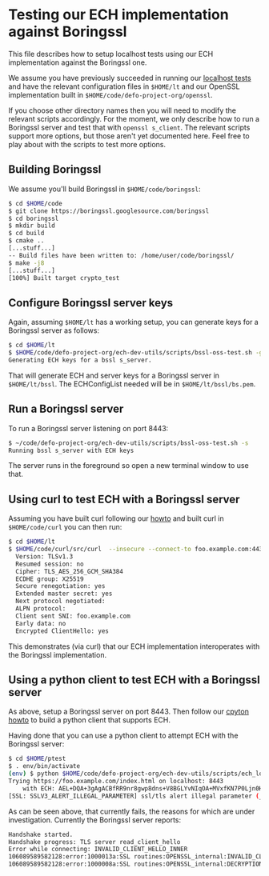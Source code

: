 # Testing our ECH implementation against Boringssl

This file describes how to setup localhost tests using our ECH implementation
against the Boringssl one.

We assume you have previously succeeded in running our
[localhost tests](howtos/localhost-tests.md) and have the relevant
configuration files in `$HOME/lt` and our OpenSSL implementation built in
`$HOME/code/defo-project-org/openssl`. 

If you choose other directory names then you will need to  modify the relevant
scripts accordingly.  For the moment, we only describe how to run a Boringssl
server and test that with `openssl s_client`. The relevant scripts support more
options, but those aren't yet documented here. Feel free to play about with the
scripts to test more options.

## Building Boringssl

We assume you'll build Boringssl in `$HOME/code/boringssl`:

```bash
$ cd $HOME/code
$ git clone https://boringssl.googlesource.com/boringssl
$ cd boringssl
$ mkdir build
$ cd build
$ cmake ..
[...stuff...]
-- Build files have been written to: /home/user/code/boringssl/
$ make -j8
[...stuff...]
[100%] Built target crypto_test
```
## Configure Boringssl server keys

Again, assuming `$HOME/lt` has a working setup, you can generate keys for
a Boringssl server as follows:

```bash
$ cd $HOME/lt
$ $HOME/code/defo-project-org/ech-dev-utils/scripts/bssl-oss-test.sh -g
Generating ECH keys for a bssl s_server.
```

That will generate ECH and server keys for a Boringssl server in `$HOME/lt/bssl`.
The ECHConfigList needed will be in `$HOME/lt/bssl/bs.pem`.

## Run a Boringssl server

To run a Boringssl server listening on port 8443:

```bash
$ ~/code/defo-project-org/ech-dev-utils/scripts/bssl-oss-test.sh -s
Running bssl s_server with ECH keys
```

The server runs in the foreground so open a new terminal window to use
that.

## Using curl to test ECH with a Boringssl server

Assuming you have built curl following our
[howto](https://github.com/sftcd/curl/blob/ECH-experimental/docs/ECH.md_) and
built curl in `$HOME/code/curl` you can then run:

```bash
$ cd $HOME/lt
$ $HOME/code/curl/src/curl  --insecure --connect-to foo.example.com:443:localhost:8443 --ech ecl:`cat bssl/bs.pem` https://foo.example.com/index.html
  Version: TLSv1.3
  Resumed session: no
  Cipher: TLS_AES_256_GCM_SHA384
  ECDHE group: X25519
  Secure renegotiation: yes
  Extended master secret: yes
  Next protocol negotiated: 
  ALPN protocol: 
  Client sent SNI: foo.example.com
  Early data: no
  Encrypted ClientHello: yes
```

This demonstrates (via curl) that our ECH implementation interoperates with 
the Boringssl implementation.

## Using a python client to test ECH with a Boringssl server

As above, setup a Boringssl server on port 8443. Then follow our
[cpyton howto](howtos/cpython.md) to build a python client that
supports ECH.

Having done that you can use a python client to attempt ECH with the
Boringssl server:

```bash
$ cd $HOME/ptest
$ . env/bin/activate
(env) $ python $HOME/code/defo-project-org/ech-dev-utils/scripts/ech_local.py -e "`cat $HOME/lt/bssl/bs.pem`" --url https://foo.example.com/index.html -p 8443
Trying https://foo.example.com/index.html on localhost: 8443 
	with ECH: AEL+DQA+3gAgACBfRR9nr8gwp8dns+V8BGLYvNIqOA+MVxfKN7P0Ljn0HAAIAAEAAQABAAMAC2V4YW1wbGUuY29tAAA=
[SSL: SSLV3_ALERT_ILLEGAL_PARAMETER] ssl/tls alert illegal parameter (_ssl.c:1022)
```

As can be seen above, that currently fails, the reasons for which are under
investigation. Currently the Boringssl server reports:

```bash
Handshake started.
Handshake progress: TLS server read_client_hello
Error while connecting: INVALID_CLIENT_HELLO_INNER
106089589582128:error:1000013a:SSL routines:OPENSSL_internal:INVALID_CLIENT_HELLO_INNER:/home/stephen/code/boringssl/ssl/encrypted_client_hello.cc:127:
106089589582128:error:1000008a:SSL routines:OPENSSL_internal:DECRYPTION_FAILED:/home/stephen/code/boringssl/ssl/handshake_server.cc:453:
```

